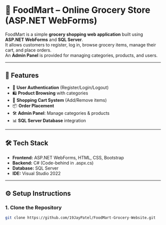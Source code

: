 # 🛒 FoodMart – Online Grocery Store (ASP.NET WebForms)

FoodMart is a simple **grocery shopping web application** built using **ASP.NET WebForms** and **SQL Server**.  
It allows customers to register, log in, browse grocery items, manage their cart, and place orders.  
An **Admin Panel** is provided for managing categories, products, and users.

---

## 🚀 Features
- 👤 **User Authentication** (Register/Login/Logout)  
- 🛍️ **Product Browsing** with categories  
- 🛒 **Shopping Cart System** (Add/Remove items)  
- 📦 **Order Placement**  
- 🛠️ **Admin Panel**: Manage categories & products  
- 📊 **SQL Server Database** integration  

---

## 🛠️ Tech Stack
- **Frontend:** ASP.NET WebForms, HTML, CSS, Bootstrap  
- **Backend:** C# (Code-behind in .aspx.cs)  
- **Database:** SQL Server  
- **IDE:** Visual Studio 2022  

---

## ⚙️ Setup Instructions

### 1. Clone the Repository
```bash
git clone https://github.com/19JayPatel/FoodMart-Grocery-Website.git
